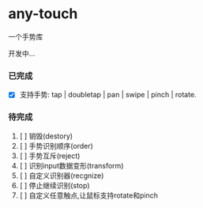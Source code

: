 # any-touch
一个手势库 

开发中...

### 已完成
- [x] 支持手势: tap | doubletap | pan | swipe | pinch | rotate.

### 待完成
1. [ ] 销毁(destory)
2. [ ] 手势识别顺序(order)
3. [ ] 手势互斥(reject)
4. [ ] 识别input数据变形(transform)
5. [ ] 自定义识别器(recgnize)
6. [ ] 停止继续识别(stop)
7. [ ] 自定义任意触点,让鼠标支持rotate和pinch
